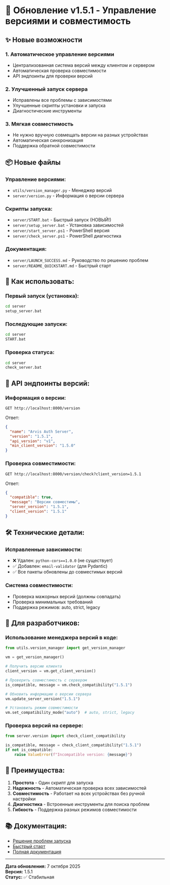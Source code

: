 # 🔄 Обновление v1.5.1 - Управление версиями и совместимость

## ✨ Новые возможности

### 1. Автоматическое управление версиями
- Централизованная система версий между клиентом и сервером
- Автоматическая проверка совместимости
- API эндпоинты для проверки версий

### 2. Улучшенный запуск сервера
- Исправлены все проблемы с зависимостями
- Улучшенные скрипты установки и запуска
- Диагностические инструменты

### 3. Мягкая совместимость
- Не нужно вручную совмещать версии на разных устройствах
- Автоматическая синхронизация
- Поддержка обратной совместимости

## 📦 Новые файлы

### Управление версиями:
- `utils/version_manager.py` - Менеджер версий
- `server/version.py` - Информация о версии сервера

### Скрипты запуска:
- `server/START.bat` - Быстрый запуск (НОВЫЙ!)
- `server/setup_server.bat` - Установка зависимостей
- `server/start_server.ps1` - PowerShell версия
- `server/check_server.ps1` - PowerShell диагностика

### Документация:
- `server/LAUNCH_SUCCESS.md` - Руководство по решению проблем
- `server/README_QUICKSTART.md` - Быстрый старт

## 🚀 Как использовать:

### Первый запуск (установка):
```bash
cd server
setup_server.bat
```

### Последующие запуски:
```bash
cd server
START.bat
```

### Проверка статуса:
```bash
cd server
check_server.bat
```

## 🔗 API эндпоинты версий:

### Информация о версии:
```
GET http://localhost:8000/version
```

Ответ:
```json
{
  "name": "Arvis Auth Server",
  "version": "1.5.1",
  "api_version": "v1",
  "min_client_version": "1.5.0"
}
```

### Проверка совместимости:
```
GET http://localhost:8000/version/check?client_version=1.5.1
```

Ответ:
```json
{
  "compatible": true,
  "message": "Версии совместимы",
  "server_version": "1.5.1",
  "client_version": "1.5.1"
}
```

## 🛠️ Технические детали:

### Исправленные зависимости:
- ❌ Удален: `python-cors==1.0.0` (не существует)
- ✅ Добавлен: `email-validator` (для Pydantic)
- ✅ Все пакеты обновлены до совместимых версий

### Система совместимости:
- Проверка мажорных версий (должны совпадать)
- Проверка минимальных требований
- Поддержка режимов: auto, strict, legacy

## 📝 Для разработчиков:

### Использование менеджера версий в коде:

```python
from utils.version_manager import get_version_manager

vm = get_version_manager()

# Получить версию клиента
client_version = vm.get_client_version()

# Проверить совместимость с сервером
is_compatible, message = vm.check_compatibility("1.5.1")

# Обновить информацию о версии сервера
vm.update_server_version("1.5.1")

# Установить режим совместимости
vm.set_compatibility_mode("auto")  # auto, strict, legacy
```

### Проверка версий на сервере:

```python
from server.version import check_client_compatibility

is_compatible, message = check_client_compatibility("1.5.1")
if not is_compatible:
    raise ValueError(f"Incompatible version: {message}")
```

## 🎯 Преимущества:

1. **Простота** - Один скрипт для запуска
2. **Надежность** - Автоматическая проверка всех зависимостей
3. **Совместимость** - Работает на всех устройствах без ручной настройки
4. **Диагностика** - Встроенные инструменты для поиска проблем
5. **Гибкость** - Поддержка разных режимов совместимости

## 📚 Документация:

- [Решение проблем запуска](server/LAUNCH_SUCCESS.md)
- [Быстрый старт](server/README_QUICKSTART.md)
- [Полная документация](server/README.md)

---

**Дата обновления:** 7 октября 2025  
**Версия:** 1.5.1  
**Статус:** ✅ Стабильная
